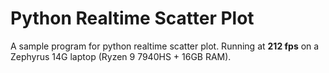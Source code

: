 # Python Realtime Scatter Plot

A sample program for python realtime scatter plot. Running at **212 fps** on a Zephyrus 14G laptop (Ryzen 9 7940HS + 16GB RAM).